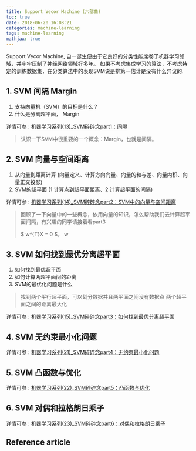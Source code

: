 ```yaml
---
title: Support Vecor Machine (六部曲)
toc: true
date: 2018-06-20 16:08:21
categories: machine-learning
tags: machine-learning
mathjax: true
---
```


<script type="text/x-mathjax-config">
  MathJax.Hub.Config({
    extensions: ["tex2jax.js"],
    jax: ["input/TeX"],
    tex2jax: {
      inlineMath: [ ['$','$'], ['\\(','\\)'] ],
      displayMath: [ ['$$','$$']],
      processEscapes: true
    }
  });
</script>
<script type="text/javascript" src="https://cdn.mathjax.org/mathjax/latest/MathJax.js?config=TeX-AMS_HTML,http://myserver.com/MathJax/config/local/local.js">
</script>

Support Vecor Machine, 自一诞生便由于它良好的分类性能席卷了机器学习领域，并牢牢压制了神经网络领域好多年。 如果不考虑集成学习的算法，不考虑特定的训练数据集，在分类算法中的表现SVM说是排第一估计是没有什么异议的.

<!-- more -->

## 1. SVM 间隔 Margin

1. 支持向量机（SVM）的目标是什么？
2. 什么是分离超平面， Margin

详情可参 : [机器学习系列(13)_SVM碎碎念part1：间隔][1]

> 认识一下SVM中很重要的一个概念：Margin，也就是间隔。

## 2. SVM 向量与空间距离

1. 从向量到距离计算 (向量定义、计算方向向量、向量的和与差、向量内积、向量正交投影)
2. SVM的超平面 (1 计算点到超平面距离、2 计算超平面的间隔)

详情可参 : [机器学习系列(14)_SVM碎碎念part2：SVM中的向量与空间距离][2]

> 回顾了一下向量中的一些概念，依用向量的知识，怎么帮助我们去计算超平面间隔，有兴趣的同学请接着看part3
> 
> $ w^{T}X = 0 $， w

## 3. SVM 如何找到最优分离超平面

1. 如何找到最优超平面
2. 如何计算两超平面间的距离
3. SVM的最优化问题是什么

> 找到两个平行超平面，可以划分数据并且两平面之间没有数据点
> 两个超平面之间的距离最大化

详情可参 : [机器学习系列(15)_SVM碎碎念part3：如何找到最优分离超平面][3]

## 4. SVM 无约束最小化问题

详情可参 : [机器学习系列(21)_SVM碎碎念part4：无约束最小化问题][4]

## 5. SVM 凸函数与优化

详情可参 : [机器学习系列(22)_SVM碎碎念part5：凸函数与优化][5]

## 6. SVM 对偶和拉格朗日乘子

详情可参 : [机器学习系列(23)_SVM碎碎念part6：对偶和拉格朗日乘子][5]


## Reference article


[1]: https://blog.csdn.net/han_xiaoyang/article/details/52678373
[2]: https://blog.csdn.net/han_xiaoyang/article/details/52679559
[3]: https://blog.csdn.net/han_xiaoyang/article/details/52683653
[4]: https://blog.csdn.net/han_xiaoyang/article/details/79079540
[5]: https://blog.csdn.net/yaoqiang2011/article/details/79080100
[6]: https://blog.csdn.net/yaoqiang2011/article/details/79080123
